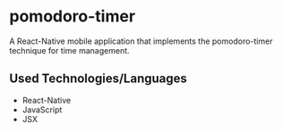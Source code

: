 # pomodoro-timer

A React-Native mobile application that implements the pomodoro-timer technique for time management.


Used Technologies/Languages
----------------------------

* React-Native
* JavaScript
* JSX
